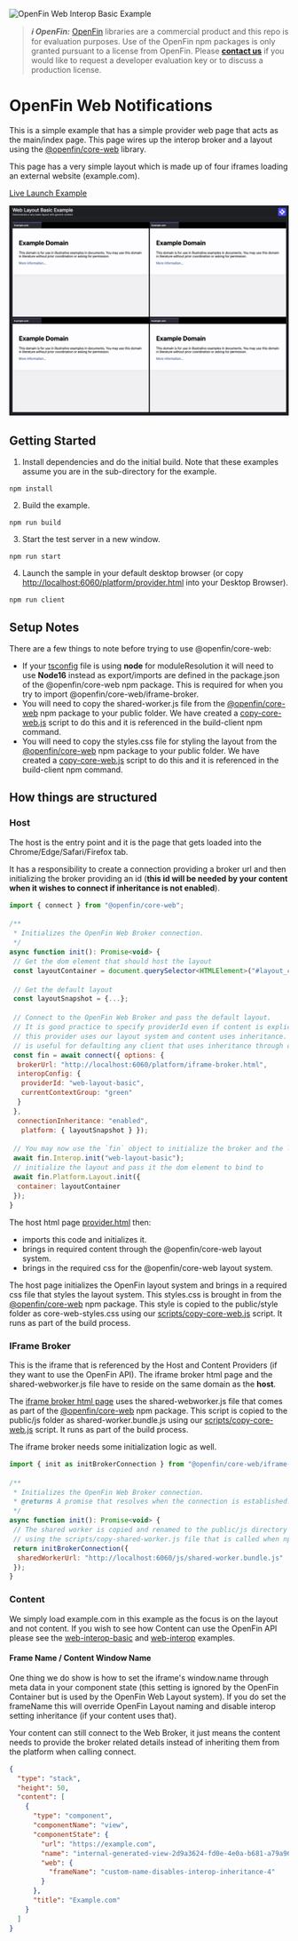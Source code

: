 ![OpenFin Web Interop Basic Example](../../assets/openfin-web-starter.png)

> **_:information_source: OpenFin:_** [OpenFin](https://www.openfin.co/) libraries are a commercial product and this repo is for evaluation purposes. Use of the OpenFin npm packages is only granted pursuant to a license from OpenFin. Please [**contact us**](https://www.openfin.co/contact/) if you would like to request a developer evaluation key or to discuss a production license.

# OpenFin Web Notifications

This is a simple example that has a simple provider web page that acts as the main/index page. This page wires up the interop broker and a layout using the [@openfin/core-web](https://www.npmjs.com/package/@openfin/core-web) library.

This page has a very simple layout which is made up of four iframes loading an external website (example.com).

[Live Launch Example](https://built-on-openfin.github.io/web-starter/web/v21.0.0/web-layout-basic/platform/provider.html)

![OpenFin Web Notifications Example](./docs/web-layout-basic.png)

## Getting Started

1. Install dependencies and do the initial build. Note that these examples assume you are in the sub-directory for the example.

```shell
npm install
```

2. Build the example.

```shell
npm run build
```

3. Start the test server in a new window.

```shell
npm run start
```

4. Launch the sample in your default desktop browser (or copy <http://localhost:6060/platform/provider.html> into your Desktop Browser).

```shell
npm run client
```

## Setup Notes

There are a few things to note before trying to use @openfin/core-web:

- If your [tsconfig](./client/tsconfig.json) file is using **node** for moduleResolution it will need to use **Node16** instead as export/imports are defined in the package.json of the @openfin/core-web npm package. This is required for when you try to import @openfin/core-web/iframe-broker.
- You will need to copy the shared-worker.js file from the [@openfin/core-web](https://www.npmjs.com/package/@openfin/core-web) npm package to your public folder. We have created a [copy-core-web.js](./scripts/copy-core-web.js) script to do this and it is referenced in the build-client npm command.
- You will need to copy the styles.css file for styling the layout from the [@openfin/core-web](https://www.npmjs.com/package/@openfin/core-web) npm package to your public folder. We have created a [copy-core-web.js](./scripts/copy-core-web.js) script to do this and it is referenced in the build-client npm command.

## How things are structured

### Host

The host is the entry point and it is the page that gets loaded into the Chrome/Edge/Safari/Firefox tab.

It has a responsibility to create a connection providing a broker url and then initializing the broker providing an id (**this id will be needed by your content when it wishes to connect if inheritance is not enabled**).

```javascript
import { connect } from "@openfin/core-web";

/**
 * Initializes the OpenFin Web Broker connection.
 */
async function init(): Promise<void> {
 // Get the dom element that should host the layout
 const layoutContainer = document.querySelector<HTMLElement>("#layout_container");

 // Get the default layout
 const layoutSnapshot = {...};

 // Connect to the OpenFin Web Broker and pass the default layout.
 // It is good practice to specify providerId even if content is explicitly specifying it for cases where
 // this provider uses our layout system and content uses inheritance. currentContextGroup
 // is useful for defaulting any client that uses inheritance through our layout system.
 const fin = await connect({ options: {
  brokerUrl: "http://localhost:6060/platform/iframe-broker.html",
  interopConfig: {
   providerId: "web-layout-basic",
   currentContextGroup: "green"
  }
 },
  connectionInheritance: "enabled",
   platform: { layoutSnapshot } });

 // You may now use the `fin` object to initialize the broker and the layout.
 await fin.Interop.init("web-layout-basic");
 // initialize the layout and pass it the dom element to bind to
 await fin.Platform.Layout.init({
  container: layoutContainer
 });
}
```

The host html page [provider.html](./public/platform/provider.html) then:

- imports this code and initializes it.
- brings in required content through the @openfin/core-web layout system.
- brings in the required css for the @openfin/core-web layout system.

The host page initializes the OpenFin layout system and brings in a required css file that styles the layout system. This styles.css is brought in from the [@openfin/core-web](https://www.npmjs.com/package/@openfin/core-web) npm package. This style is copied to the public/style folder as core-web-styles.css using our [scripts/copy-core-web.js](./scripts/copy-core-web.js) script. It runs as part of the build process.

### IFrame Broker

This is the iframe that is referenced by the Host and Content Providers (if they want to use the OpenFin API). The iframe broker html page and the shared-webworker.js file have to reside on the same domain as the **host**.

The [iframe broker html page](./public/platform/iframe-broker.html) uses the shared-webworker.js file that comes as part of the [@openfin/core-web](https://www.npmjs.com/package/@openfin/core-web) npm package. This script is copied to the public/js folder as shared-worker.bundle.js using our [scripts/copy-core-web.js](./scripts/copy-core-web.js) script. It runs as part of the build process.

The iframe broker needs some initialization logic as well.

```javascript
import { init as initBrokerConnection } from "@openfin/core-web/iframe-broker";

/**
 * Initializes the OpenFin Web Broker connection.
 * @returns A promise that resolves when the connection is established.
 */
async function init(): Promise<void> {
 // The shared worker is copied and renamed to the public/js directory from the @openfin/core-web package
 // using the scripts/copy-shared-worker.js file that is called when npm run build is called.
 return initBrokerConnection({
  sharedWorkerUrl: "http://localhost:6060/js/shared-worker.bundle.js"
 });
}
```

### Content

We simply load example.com in this example as the focus is on the layout and not content. If you wish to see how Content can use the OpenFin API please see the [web-interop-basic](../web-interop-basic/README.md) and [web-interop](../web-interop/README.md) examples.

#### Frame Name / Content Window Name

One thing we do show is how to set the iframe's window.name through meta data in your component state (this setting is ignored by the OpenFin Container but is used by the OpenFin Web Layout system). If you do set the frameName this will override OpenFin Layout naming and disable interop setting inheritance (if your content uses that).

Your content can still connect to the Web Broker, it just means the content needs to provide the broker related details instead of inheriting them from the platform when calling connect.

```json
{
  "type": "stack",
  "height": 50,
  "content": [
    {
      "type": "component",
      "componentName": "view",
      "componentState": {
        "url": "https://example.com",
        "name": "internal-generated-view-2d9a3624-fd0e-4e0a-b681-a79a9616b871",
        "web": {
          "frameName": "custom-name-disables-interop-inheritance-4"
        }
      },
      "title": "Example.com"
    }
  ]
}
```
